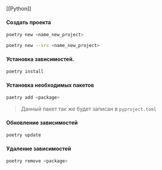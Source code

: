 [[Python]]

#### Создать проекта
```bash
poetry new <name_new_project>
```

```bash
poetry new --src <name_new_project>
```

#### Установка зависимостей.
```bash
poetry install
```

#### Установка необходимых пакетов
```bash
paetry add <package>
```
> Данный пакет так же будет записан в `pyproject.toml`

#### Обновление зависимостей
```bash
poetry update
```

#### Удаление зависимостей
```bash
poetry remove <package>
```